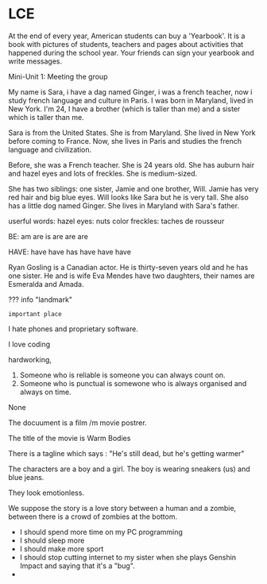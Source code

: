 # LCE

At the end of every year, American students can buy a 'Yearbook'. It is a book with pictures of students, teachers and pages about activities that happened during the school year. Your friends can sign your yearbook and write messages.

Mini-Unit 1: Meeting the group

My name is Sara, i have a dag named Ginger, i was a french teacher, now i study french language and culture in Paris. I was born in Maryland, lived in New York. I'm 24, I have a brother (which is taller than me) and a sister which is taller than me.

Sara is from the United States. She is from Maryland. She lived in New York before coming to France. Now, she lives in Paris and studies the french language and civilization.

Before, she was a French teacher. She is 24 years old. She has auburn hair and hazel eyes and lots of freckles. She is medium-sized.

She has two siblings: one sister, Jamie and one brother, Will. Jamie has very red hair and big blue eyes. Will looks like Sara but he is very tall. She also has a little dog named Ginger. She lives in Maryland with Sara's father.

userful words: 
hazel eyes: nuts color
freckles: taches de rousseur

BE:
am
are
is
are
are
are

HAVE:
have
have 
has
have
have
have

Ryan Gosling is a Canadian actor. He is thirty-seven years old and he has one sister. He and is wife Eva Mendes have two daughters, their names are Esmeralda and Amada.

??? info "landmark"

    important place

I hate phones and proprietary software.

I love coding

hardworking,

1. Someone who is reliable is someone you can always count on.
2. Someone who is punctual is somewone who is always organised and always on time.

None

The docuument is a film /m movie postrer.

The title of the movie is Warm Bodies

There is a tagline which says : "He's still dead, but he's getting warmer"

The characters are a boy and a girl. The boy is wearing sneakers (us) and blue jeans.

They look emotionless.

We suppose the story is a love story between a human and a zombie, between there is a crowd of zombies at the bottom.

- I should spend more time on my PC programming
- I should sleep more
- I should make more sport
- I should stop cutting internet to my sister when she plays Genshin Impact and saying that it's a "bug".
- 